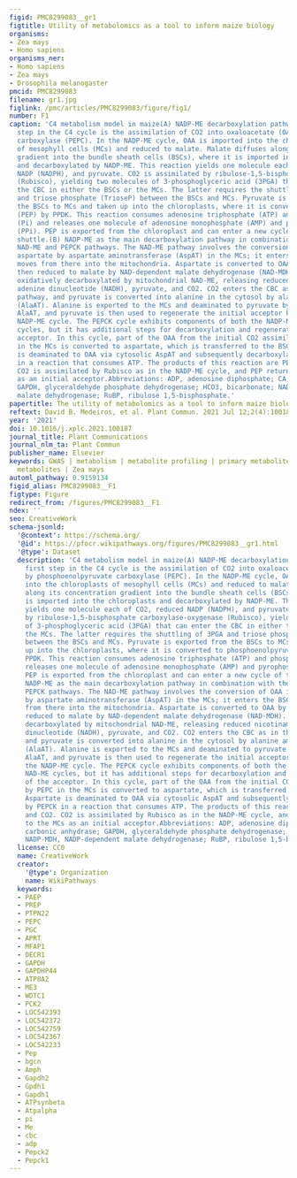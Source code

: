 ```yaml
---
figid: PMC8299083__gr1
figtitle: Utility of metabolomics as a tool to inform maize biology
organisms:
- Zea mays
- Homo sapiens
organisms_ner:
- Homo sapiens
- Zea mays
- Drosophila melanogaster
pmcid: PMC8299083
filename: gr1.jpg
figlink: /pmc/articles/PMC8299083/figure/fig1/
number: F1
caption: 'C4 metabolism model in maize(A) NADP-ME decarboxylation pathway. The first
  step in the C4 cycle is the assimilation of CO2 into oxaloacetate (OAA) by phosphoenolpyruvate
  carboxylase (PEPC). In the NADP-ME cycle, OAA is imported into the chloroplasts
  of mesophyll cells (MCs) and reduced to malate. Malate diffuses along its concentration
  gradient into the bundle sheath cells (BSCs), where it is imported into the chloroplasts
  and decarboxylated by NADP-ME. This reaction yields one molecule each of CO2, reduced
  NADP (NADPH), and pyruvate. CO2 is assimilated by ribulose-1,5-bisphosphate carboxylase-oxygenase
  (Rubisco), yielding two molecules of 3-phosphoglyceric acid (3PGA) that can enter
  the CBC in either the BSCs or the MCs. The latter requires the shuttling of 3PGA
  and triose phosphate (TrioseP) between the BSCs and MCs. Pyruvate is exported from
  the BSCs to MCs and taken up into the chloroplasts, where it is converted to phosphoenolpyruvate
  (PEP) by PPDK. This reaction consumes adenosine triphosphate (ATP) and phosphate
  (Pi) and releases one molecule of adenosine monophosphate (AMP) and pyrophosphate
  (PPi). PEP is exported from the chloroplast and can enter a new cycle of the CO2
  shuttle.(B) NADP-ME as the main decarboxylation pathway in combination with the
  NAD-ME and PEPCK pathways. The NAD-ME pathway involves the conversion of OAA into
  aspartate by aspartate aminotransferase (AspAT) in the MCs; it enters the BSCs and
  moves from there into the mitochondria. Aspartate is converted to OAA by AspAT and
  then reduced to malate by NAD-dependent malate dehydrogenase (NAD-MDH). Malate is
  oxidatively decarboxylated by mitochondrial NAD-ME, releasing reduced nicotinamide
  adenine dinucleotide (NADH), pyruvate, and CO2. CO2 enters the CBC as in the NADP-ME
  pathway, and pyruvate is converted into alanine in the cytosol by alanine aminotransferase
  (AlaAT). Alanine is exported to the MCs and deaminated to pyruvate by cytosolic
  AlaAT, and pyruvate is then used to regenerate the initial acceptor PEP, as in the
  NADP-ME cycle. The PEPCK cycle exhibits components of both the NADP-ME and NAD-ME
  cycles, but it has additional steps for decarboxylation and regeneration of the
  acceptor. In this cycle, part of the OAA from the initial CO2 assimilation by PEPC
  in the MCs is converted to aspartate, which is transferred to the BSCs. Aspartate
  is deaminated to OAA via cytosolic AspAT and subsequently decarboxylated by PEPCK
  in a reaction that consumes ATP. The products of this reaction are PEP and CO2.
  CO2 is assimilated by Rubisco as in the NADP-ME cycle, and PEP returns to the MCs
  as an initial acceptor.Abbreviations: ADP, adenosine diphosphate; CA, carbonic anhydrase;
  GAPDH, glyceraldehyde phosphate dehydrogenase; HCO3, bicarbonate; NADP-MDH, NADP-dependent
  malate dehydrogenase; RuBP, ribulose 1,5-bisphosphate.'
papertitle: The utility of metabolomics as a tool to inform maize biology.
reftext: David B. Medeiros, et al. Plant Commun. 2021 Jul 12;2(4):100187.
year: '2021'
doi: 10.1016/j.xplc.2021.100187
journal_title: Plant Communications
journal_nlm_ta: Plant Commun
publisher_name: Elsevier
keywords: GWAS | metabolism | metabolite profiling | primary metabolites | secondary
  metabolites | Zea mays
automl_pathway: 0.9159134
figid_alias: PMC8299083__F1
figtype: Figure
redirect_from: /figures/PMC8299083__F1
ndex: ''
seo: CreativeWork
schema-jsonld:
  '@context': https://schema.org/
  '@id': https://pfocr.wikipathways.org/figures/PMC8299083__gr1.html
  '@type': Dataset
  description: 'C4 metabolism model in maize(A) NADP-ME decarboxylation pathway. The
    first step in the C4 cycle is the assimilation of CO2 into oxaloacetate (OAA)
    by phosphoenolpyruvate carboxylase (PEPC). In the NADP-ME cycle, OAA is imported
    into the chloroplasts of mesophyll cells (MCs) and reduced to malate. Malate diffuses
    along its concentration gradient into the bundle sheath cells (BSCs), where it
    is imported into the chloroplasts and decarboxylated by NADP-ME. This reaction
    yields one molecule each of CO2, reduced NADP (NADPH), and pyruvate. CO2 is assimilated
    by ribulose-1,5-bisphosphate carboxylase-oxygenase (Rubisco), yielding two molecules
    of 3-phosphoglyceric acid (3PGA) that can enter the CBC in either the BSCs or
    the MCs. The latter requires the shuttling of 3PGA and triose phosphate (TrioseP)
    between the BSCs and MCs. Pyruvate is exported from the BSCs to MCs and taken
    up into the chloroplasts, where it is converted to phosphoenolpyruvate (PEP) by
    PPDK. This reaction consumes adenosine triphosphate (ATP) and phosphate (Pi) and
    releases one molecule of adenosine monophosphate (AMP) and pyrophosphate (PPi).
    PEP is exported from the chloroplast and can enter a new cycle of the CO2 shuttle.(B)
    NADP-ME as the main decarboxylation pathway in combination with the NAD-ME and
    PEPCK pathways. The NAD-ME pathway involves the conversion of OAA into aspartate
    by aspartate aminotransferase (AspAT) in the MCs; it enters the BSCs and moves
    from there into the mitochondria. Aspartate is converted to OAA by AspAT and then
    reduced to malate by NAD-dependent malate dehydrogenase (NAD-MDH). Malate is oxidatively
    decarboxylated by mitochondrial NAD-ME, releasing reduced nicotinamide adenine
    dinucleotide (NADH), pyruvate, and CO2. CO2 enters the CBC as in the NADP-ME pathway,
    and pyruvate is converted into alanine in the cytosol by alanine aminotransferase
    (AlaAT). Alanine is exported to the MCs and deaminated to pyruvate by cytosolic
    AlaAT, and pyruvate is then used to regenerate the initial acceptor PEP, as in
    the NADP-ME cycle. The PEPCK cycle exhibits components of both the NADP-ME and
    NAD-ME cycles, but it has additional steps for decarboxylation and regeneration
    of the acceptor. In this cycle, part of the OAA from the initial CO2 assimilation
    by PEPC in the MCs is converted to aspartate, which is transferred to the BSCs.
    Aspartate is deaminated to OAA via cytosolic AspAT and subsequently decarboxylated
    by PEPCK in a reaction that consumes ATP. The products of this reaction are PEP
    and CO2. CO2 is assimilated by Rubisco as in the NADP-ME cycle, and PEP returns
    to the MCs as an initial acceptor.Abbreviations: ADP, adenosine diphosphate; CA,
    carbonic anhydrase; GAPDH, glyceraldehyde phosphate dehydrogenase; HCO3, bicarbonate;
    NADP-MDH, NADP-dependent malate dehydrogenase; RuBP, ribulose 1,5-bisphosphate.'
  license: CC0
  name: CreativeWork
  creator:
    '@type': Organization
    name: WikiPathways
  keywords:
  - PAEP
  - PREP
  - PTPN22
  - PEPC
  - PGC
  - APRT
  - MFAP1
  - DECR1
  - GAPDH
  - GAPDHP44
  - ATP8A2
  - ME3
  - WDTC1
  - PCK2
  - LOC542393
  - LOC542372
  - LOC542759
  - LOC542367
  - LOC542233
  - Pep
  - bgcn
  - Amph
  - Gapdh2
  - Gpdh1
  - Gapdh1
  - ATPsynbeta
  - Atpalpha
  - pi
  - Me
  - cbc
  - adp
  - Pepck2
  - Pepck1
---
```

